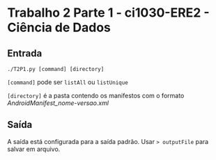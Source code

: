 # Trabalho 2 Parte 1 - ci1030-ERE2 - Ciência de Dados

## Entrada
`./T2P1.py [command] [directory]`

`[command]` pode ser `listAll` ou `listUnique`

`[directory]` é a pasta contendo os manifestos com o formato *AndroidManifest_nome-versao.xml*

## Saída

A saída está configurada para a saída padrão. Usar `> outputFile` para salvar em arquivo.